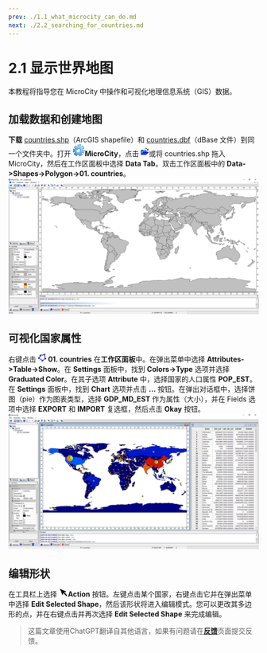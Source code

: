 ```yaml
---
prev: ./1.1_what_microcity_can_do.md
next: ./2.2_searching_for_countries.md
---
```


# 2.1 显示世界地图
本教程将指导您在 MicroCity 中操作和可视化地理信息系统（GIS）数据。
## 加载数据和创建地图
**下载** [countries.shp](https://github.com/microcity/microcity.github.io/raw/main/docs/data/countries.shp)（ArcGIS shapefile）和 [countries.dbf](https://github.com/microcity/microcity.github.io/raw/main/docs/data/countries.dbf)（dBase 文件）到同一个文件夹中。打开 ![icon_microcity](../images/doc/icon_microcity.png)**MicroCity**，点击 ![button_load](../images/doc/button_load.png)或将 countries.shp 拖入 MicroCity，然后在工作区面板中选择 **Data Tab**。双击工作区面板中的 **Data->Shapes->Polygon->01. countries**。
![Screenshot](../images/doc/world_countries.png)
## 可视化国家属性
右键点击 ![icon](../images/doc/icon_shapes_polygon.png) **01. countries** 在**工作区面板**中。在弹出菜单中选择 **Attributes->Table->Show**。在 **Settings** 面板中，找到 **Colors->Type** 选项并选择 **Graduated Color**。在其子选项 **Attribute** 中，选择国家的人口属性 **POP_EST**。在 **Settings** 面板中，找到 **Chart** 选项并点击 **...** 按钮。在弹出对话框中，选择饼图（pie）作为图表类型，选择 **GDP_MD_EST** 作为属性（大小），并在 Fields 选项中选择 **EXPORT** 和 **IMPORT** 复选框，然后点击 **Okay** 按钮。
![Screenshot](../images/doc/data_visualization.png)
## 编辑形状
在工具栏上选择 ![button](../images/doc/button_action.png)**Action** 按钮。左键点击某个国家，右键点击它并在弹出菜单中选择 **Edit Selected Shape**，然后该形状将进入编辑模式。您可以更改其多边形的点，并在右键点击并再次选择 **Edit Selected Shape** 来完成编辑。

> 这篇文章使用ChatGPT翻译自其他语言，如果有问题请在[**反馈**](https://github.com/huuhghhgyg/MicroCityNotes/issues/new)页面提交反馈。
